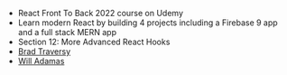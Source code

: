 - React Front To Back 2022 course on Udemy
- Learn modern React by building 4 projects including a Firebase 9 app and a full stack MERN app
- Section 12: More Advanced React Hooks
- [Brad Traversy](https://github.com/bradtraversy)
- [Will Adamas](https://github.com/bushblade)
